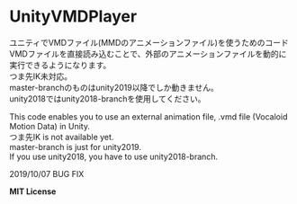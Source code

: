 # UnityVMDPlayer
ユニティでVMDファイル(MMDのアニメーションファイル)を使うためのコード 
VMDファイルを直接読み込むことで、外部のアニメーションファイルを動的に実行できるようになります。  
つま先IK未対応。  
master-branchのものはunity2019以降でしか動きません。  
unity2018ではunity2018-branchを使用してください。  
    
This code enables you to use an external animation file, .vmd file (Vocaloid Motion Data) in Unity.  
つま先IK is not available yet.  
master-branch is just for unity2019.  
If you use unity2018, you have to use unity2018-branch.  
  
  
2019/10/07 BUG FIX
    
    
**MIT License**
